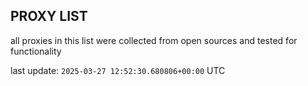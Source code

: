 ## PROXY LIST

all proxies in this list were collected from open sources and tested for functionality

last update: `2025-03-27 12:52:30.680806+00:00` UTC